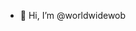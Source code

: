- 👋 Hi, I’m @worldwidewob

<!---
worldwidewob/worldwidewob is a ✨ special ✨ repository because its `README.md` (this file) appears on your GitHub profile.
You can click the Preview link to take a look at your changes.
--->

